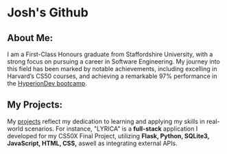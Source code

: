 # Josh's Github

## About Me:
I am a First-Class Honours graduate from Staffordshire University, with a strong focus on pursuing a career in Software Engineering. My journey into this field has been marked by notable achievements, including excelling in Harvard’s CS50 courses, and achieving a remarkable 97% performance in the <a href="https://www.hyperiondev.com/portfolio/JO23090009573/" title="Bootcamp Portfolio">HyperionDev bootcamp</a>.

## My Projects:
My <a href="https://github.com/JoshHofer01" title="Project Page">projects</a> reflect my dedication to learning and applying my skills in real-world scenarios. For instance, "LYRICA" is a **full-stack** application I developed for my CS50X Final Project, utilizing **Flask, Python, SQLite3, JavaScript, HTML, CSS,** aswell as integrating external APIs.
